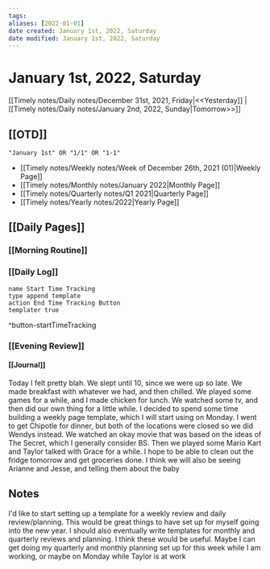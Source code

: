 ```yaml
---
tags:
aliases: [2022-01-01]
date created: January 1st, 2022, Saturday
date modified: January 1st, 2022, Saturday
---
```


# January 1st, 2022, Saturday

[[Timely notes/Daily notes/December 31st, 2021, Friday|<<Yesterday]] | [[Timely notes/Daily notes/January 2nd, 2022, Sunday|Tomorrow>>]]

## [[OTD]]

```query
"January 1st" OR "1/1" OR "1-1"
```
- [[Timely notes/Weekly notes/Week of December 26th, 2021 (01)|Weekly Page]]
- [[Timely notes/Monthly notes/January 2022|Monthly Page]]
- [[Timely notes/Quarterly notes/Q1 2021|Quarterly Page]]
- [[Timely notes/Yearly notes/2022|Yearly Page]]

## [[Daily Pages]]

### [[Morning Routine]]

### [[Daily Log]]

```button
name Start Time Tracking
type append template
action End Time Tracking Button
templater true
```
^button-startTimeTracking

### [[Evening Review]]

#### [[Journal]]

Today I felt pretty blah. We slept until 10, since we were up so late. We made breakfast with whatever we had, and then chilled. We played some games for a while, and I made chicken for lunch. We watched some tv, and then did our own thing for a little while. I decided to spend some time building a weekly page template, which I will start using on Monday. I went to get Chipotle for dinner, but both of the locations were closed so we did Wendys instead. We watched an okay movie that was based on the ideas of The Secret, which I generally consider BS. Then we played some Mario Kart and Taylor talked with Grace for a while. I hope to be able to clean out the fridge tomorrow and get groceries done. I think we will also be seeing Arianne and Jesse, and telling them about the baby

## Notes

I'd like to start setting up a template for a weekly review and daily review/planning. This would be great things to have set up for myself going into the new year. I should also eventually write templates for monthly and quarterly reviews and planning. I think these would be useful. Maybe I can get doing my quarterly and monthly planning set up for this week while I am working, or maybe on Monday while Taylor is at work
